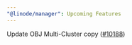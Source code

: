 ```yaml
---
"@linode/manager": Upcoming Features
---
```


Update OBJ Multi-Cluster copy ([#10188](https://github.com/linode/manager/pull/10188))
